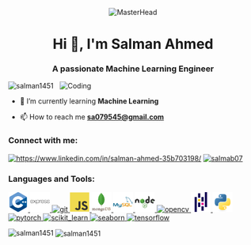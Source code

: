 <p align="center">
  <img src="https://imgs.search.brave.com/yhkv-zKRCouV_M-f0tkhZvVyuVfbDa6GPPHgK3ImuS0/rs:fit:500:0:0:0/g:ce/aHR0cHM6Ly9pbWcu/ZnJlZXBpay5jb20v/cHJlbWl1bS1waG90/by90aGlua2luZy1h/aS1odW1hbm9pZC1y/b2JvdC1hbmFseXpp/bmctc2NyZWVuLW1h/dGhlbWF0aWNzLWZv/cm11bGEtc2NpZW5j/ZV8zMTk2NS0xMDk5/OS5qcGc_c2VtdD1h/aXNfaHlicmlk" alt="MasterHead">
</p>

<h1 align="center">Hi 👋, I'm Salman Ahmed</h1>
<h3 align="center">A passionate Machine Learning Engineer</h3>
<img align="right" alt="Coding" width="400" src="https://imgs.search.brave.com/yPr3h5CZIOSU7EIuVnglKSDuwKZbCV-TaozBDd1FTBQ/rs:fit:860:0:0:0/g:ce/aHR0cHM6Ly9tZWRp/YS5nZXR0eWltYWdl/cy5jb20vaWQvMTM3/MDkyOTM3Ny9waG90/by9jbG9zZS11cC1v/Zi1jb21wdXRlci1w/cm9ncmFtbWVyLWNv/ZGluZy5qcGc_cz02/MTJ4NjEyJnc9MCZr/PTIwJmM9dmxvQkhr/d0I4azVfWUszTXRf/NUJvbG50VG1qUnFP/Z2tBSzUzMXlzM2hr/bz0">
<p align="left"> <img src="https://komarev.com/ghpvc/?username=salman1451&label=Profile%20views&color=0e75b6&style=flat" alt="salman1451" /> </p>

- 🌱 I’m currently learning **Machine Learning**

- 📫 How to reach me **sa079545@gmail.com**

<h3 align="left">Connect with me:</h3>
<p align="left">
<a href="https://linkedin.com/in/https://www.linkedin.com/in/salman-ahmed-35b703198/" target="blank"><img align="center" src="https://raw.githubusercontent.com/rahuldkjain/github-profile-readme-generator/master/src/images/icons/Social/linked-in-alt.svg" alt="https://www.linkedin.com/in/salman-ahmed-35b703198/" height="30" width="40" /></a>
<a href="https://instagram.com/salmab07" target="blank"><img align="center" src="https://raw.githubusercontent.com/rahuldkjain/github-profile-readme-generator/master/src/images/icons/Social/instagram.svg" alt="salmab07" height="30" width="40" /></a>
</p>

<h3 align="left">Languages and Tools:</h3>
<p align="left"> <a href="https://www.w3schools.com/cpp/" target="_blank" rel="noreferrer"> <img src="https://raw.githubusercontent.com/devicons/devicon/master/icons/cplusplus/cplusplus-original.svg" alt="cplusplus" width="40" height="40"/> </a> <a href="https://expressjs.com" target="_blank" rel="noreferrer"> <img src="https://raw.githubusercontent.com/devicons/devicon/master/icons/express/express-original-wordmark.svg" alt="express" width="40" height="40"/> </a> <a href="https://git-scm.com/" target="_blank" rel="noreferrer"> <img src="https://www.vectorlogo.zone/logos/git-scm/git-scm-icon.svg" alt="git" width="40" height="40"/> </a> <a href="https://developer.mozilla.org/en-US/docs/Web/JavaScript" target="_blank" rel="noreferrer"> <img src="https://raw.githubusercontent.com/devicons/devicon/master/icons/javascript/javascript-original.svg" alt="javascript" width="40" height="40"/> </a> <a href="https://www.mongodb.com/" target="_blank" rel="noreferrer"> <img src="https://raw.githubusercontent.com/devicons/devicon/master/icons/mongodb/mongodb-original-wordmark.svg" alt="mongodb" width="40" height="40"/> </a> <a href="https://www.mysql.com/" target="_blank" rel="noreferrer"> <img src="https://raw.githubusercontent.com/devicons/devicon/master/icons/mysql/mysql-original-wordmark.svg" alt="mysql" width="40" height="40"/> </a> <a href="https://nodejs.org" target="_blank" rel="noreferrer"> <img src="https://raw.githubusercontent.com/devicons/devicon/master/icons/nodejs/nodejs-original-wordmark.svg" alt="nodejs" width="40" height="40"/> </a> <a href="https://opencv.org/" target="_blank" rel="noreferrer"> <img src="https://www.vectorlogo.zone/logos/opencv/opencv-icon.svg" alt="opencv" width="40" height="40"/> </a> <a href="https://pandas.pydata.org/" target="_blank" rel="noreferrer"> <img src="https://raw.githubusercontent.com/devicons/devicon/2ae2a900d2f041da66e950e4d48052658d850630/icons/pandas/pandas-original.svg" alt="pandas" width="40" height="40"/> </a> <a href="https://www.python.org" target="_blank" rel="noreferrer"> <img src="https://raw.githubusercontent.com/devicons/devicon/master/icons/python/python-original.svg" alt="python" width="40" height="40"/> </a> <a href="https://pytorch.org/" target="_blank" rel="noreferrer"> <img src="https://www.vectorlogo.zone/logos/pytorch/pytorch-icon.svg" alt="pytorch" width="40" height="40"/> </a> <a href="https://scikit-learn.org/" target="_blank" rel="noreferrer"> <img src="https://upload.wikimedia.org/wikipedia/commons/0/05/Scikit_learn_logo_small.svg" alt="scikit_learn" width="40" height="40"/> </a> <a href="https://seaborn.pydata.org/" target="_blank" rel="noreferrer"> <img src="https://seaborn.pydata.org/_images/logo-mark-lightbg.svg" alt="seaborn" width="40" height="40"/> </a> <a href="https://www.tensorflow.org" target="_blank" rel="noreferrer"> <img src="https://www.vectorlogo.zone/logos/tensorflow/tensorflow-icon.svg" alt="tensorflow" width="40" height="40"/> </a> </p>

<p><img align="left" src="https://github-readme-stats.vercel.app/api/top-langs?username=salman1451&show_icons=true&locale=en&layout=compact" alt="salman1451" /></p>

<p>&nbsp;<img align="center" src="https://github-readme-stats.vercel.app/api?username=salman1451&show_icons=true&locale=en" alt="salman1451" /></p>
